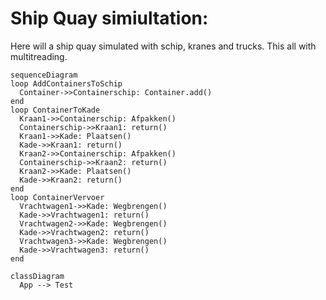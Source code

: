 # Ship Quay simiultation:

Here will a ship quay simulated with schip, kranes and trucks. This all with multitreading.

```mermaid
sequenceDiagram
loop AddContainersToSchip
  Container->>Containerschip: Container.add()
end
loop ContainerToKade
  Kraan1->>Containerschip: Afpakken()
  Containerschip->>Kraan1: return()
  Kraan1->>Kade: Plaatsen()
  Kade->>Kraan1: return()
  Kraan2->>Containerschip: Afpakken()
  Containerschip->>Kraan2: return()
  Kraan2->>Kade: Plaatsen()
  Kade->>Kraan2: return()
end
loop ContainerVervoer
  Vrachtwagen1->>Kade: Wegbrengen()
  Kade->>Vrachtwagen1: return()
  Vrachtwagen2->>Kade: Wegbrengen()
  Kade->>Vrachtwagen2: return()
  Vrachtwagen3->>Kade: Wegbrengen()
  Kade->>Vrachtwagen3: return()
end
```

```mermaid
classDiagram
  App --> Test
```
